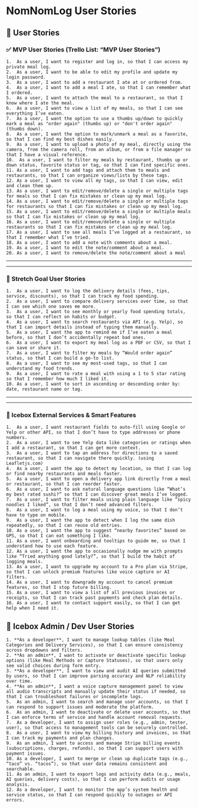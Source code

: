 # NomNomLog User Stories

## 📖 User Stories

  ### ✅ MVP User Stories (Trello List: “MVP User Stories”)

    1.  As a user, I want to register and log in, so that I can access my private meal log.
    2.  As a user, I want to be able to edit my profile and update my login password.
    3.  As a user, I want to add a restaurant I ate at or ordered from.
    4.  As a user, I want to add a meal I ate, so that I can remember what I ordered.
    5.  As a user, I want to attach the meal to a restaurant, so that I know where I ate the meal.
    6.  As a user, I want to view a list of my meals, so that I can see everything I’ve eaten.
    7.  As a user, I want the option to use a thumbs up/down to quickly mark a meal as "order again" (thumbs up) or "don't order again" (thumbs down). 
    8.  As a user, I want the option to mark/unmark a meal as a favorite, so that I can find my best dishes easily.
    9.  As a user, I want to upload a photo of my meal, directly using the camera, from the camera roll, from an album, or from a file manager so that I have a visual reference.
    10.  As a user, I want to filter my meals by restaurant, thumbs up or down status, favorite status or tag, so that I can find specific ones.
    11. As a user, I want to add tags and attach them to meals and restaurants, so that I can organize views/lists by these tags.
    12. As a user, I want to view all my tags, so that I can view, edit and clean them up.
    13. As a user, I want to edit/remove/delete a single or multiple tags for meals so that I can fix mistakes or clean up my meal log.
    14. As a user, I want to edit/remove/delete a single or multiple tags for restaurants so that I can fix mistakes or clean up my meal log.
    15. As a user, I want to edit/remove/delete a single or multiple meals so that I can fix mistakes or clean up my meal log.
    16. As a user, I want to edit/remove/delete a single or multiple restaurants so that I can fix mistakes or clean up my meal log.
    17. As a user, I want to see all meals I’ve logged at a restaurant, so that I remember what I’ve tried.
    18. As a user, I want to add a note with comments about a meal.
    19. As a user, I want to edit the note/comment about a meal.
    20. As a user, I want to remove/delete the note/comment about a meal

---
---

  ### 🧊 Stretch Goal User Stories

    1.  As a user, I want to log the delivery details (fees, tips, service, discounts), so that I can track my food spending.
    2.  As a user, I want to compare delivery services over time, so that I can see which one saves me more.
    3.  As a user, I want to see monthly or yearly food spending totals, so that I can reflect on habits or budget.
    4.  As a user, I want to search restaurants via API (e.g. Yelp), so that I can import details instead of typing them manually.
    5.  As a user, I want the app to remind me if I’ve eaten a meal before, so that I don’t accidentally repeat bad ones.
    6.  As a user, I want to export my meal log as a PDF or CSV, so that I can save or share it.
    7.  As a user, I want to filter my meals by “Would order again” status, so that I can build a go-to list.
    8.  As a user, I want to see my most-used tags, so that I can understand my food trends.
    9.  As a user, I want to rate a meal with using a 1 to 5 star rating so that I remember how much I liked it.
    10. As a user, I want to sort in ascending or descending order by: date, restaurant name or tag.

---
---

  ### 🧊  Icebox External Services & Smart Features

    1.  As a user, I want restaurant fields to auto-fill using Google or Yelp or other API, so that I don’t have to type addresses or phone numbers.
    2.  As a user, I want to see Yelp data like categories or ratings when I add a restaurant, so that I can get more context.
    3.  As a user, I want to tap an address for directions to a saved restaurant, so that I can navigate there quickly. (using Leafletjs.com)
    4.  As a user, I want the app to detect my location, so that I can log or find nearby restaurants and meals faster.
    5.  As a user, I want to open a delivery app link directly from a meal or restaurant, so that I can reorder faster.
    6.  As a user, I want to ask natural language questions like “What’s my best rated sushi?” so that I can discover great meals I’ve logged.
    7.  As a user, I want to filter meals using plain language like “spicy noodles I liked”, so that I don’t need advanced filters.
    8.  As a user, I want to log a meal using my voice, so that I don’t have to type on mobile.
    9.  As a user, I want the app to detect when I log the same dish repeatedly, so that I can reuse old entries.
    10. As a user, I want the app to suggest “nearby favorites” based on GPS, so that I can eat something I like.
    11. As a user, I want onboarding and tooltips to guide me, so that I understand how to use each feature.
    12. As a user, I want the app to occasionally nudge me with prompts like “Tried anything good lately?”, so that I build the habit of logging meals.
    13. As a user, I want to upgrade my account to a Pro plan via Stripe, so that I can unlock premium features like voice capture or AI filters.
    14. As a user, I want to downgrade my account to cancel premium features, so that I stop future billing.
    15. As a user, I want to view a list of all previous invoices or receipts, so that I can track past payments and check plan details.
    16. As a user, I want to contact support easily, so that I can get help when I need it.



## **🧊  Icebox Admin / Dev User Stories**

```
1. **As a developer**, I want to manage lookup tables (like Meal Categories and Delivery Services), so that I can ensure consistency across dropdowns and filters.
2. **As an admin**, I want to activate or deactivate specific lookup options (like Meal Methods or Capture Statuses), so that users only see valid choices during form entry.
3. **As a developer**, I want to view and audit AI queries submitted by users, so that I can improve parsing accuracy and NLP reliability over time.
4. **As an admin**, I want a voice capture management panel to view all audio transcripts and manually update their status if needed, so that I can troubleshoot failures or incomplete logs.
5.	As an admin, I want to search and manage user accounts, so that I can respond to support issues and moderate the platform.
6.	As an admin, I want to deactivate or delete user accounts, so that I can enforce terms of service and handle account removal requests.
7.	As a developer, I want to assign user roles (e.g., admin, tester, user), so that access to management tools can be securely controlled.
8.	As a user, I want to view my billing history and invoices, so that I can track my payments and plan changes.
9.	As an admin, I want to access and manage Stripe billing events (subscriptions, charges, refunds), so that I can support users with payment issues.
10.	As a developer, I want to merge or clean up duplicate tags (e.g., “taco” vs. “tacos”), so that user data remains consistent and searchable.
11.	As an admin, I want to export logs and activity data (e.g., meals, AI queries, delivery costs), so that I can perform audits or usage analysis.
12.	As a developer, I want to monitor the app’s system health and service status, so that I can respond quickly to outages or API errors.
```



